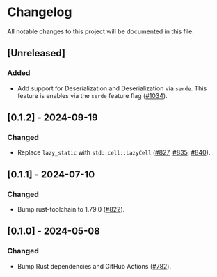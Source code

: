 # Changelog

All notable changes to this project will be documented in this file.

## [Unreleased]

### Added

- Add support for Deserialization and Deserialization via `serde`. This feature is enables via the
  `serde` feature flag ([#1034]).

[#1034]: https://github.com/stackabletech/operator-rs/pull/1034

## [0.1.2] - 2024-09-19

### Changed

- Replace `lazy_static` with `std::cell::LazyCell` ([#827], [#835], [#840]).

[#827]: https://github.com/stackabletech/operator-rs/pull/827
[#835]: https://github.com/stackabletech/operator-rs/pull/835
[#840]: https://github.com/stackabletech/operator-rs/pull/840

## [0.1.1] - 2024-07-10

### Changed

- Bump rust-toolchain to 1.79.0 ([#822]).

[#822]: https://github.com/stackabletech/operator-rs/pull/822

## [0.1.0] - 2024-05-08

### Changed

- Bump Rust dependencies and GitHub Actions ([#782]).

[#782]: https://github.com/stackabletech/operator-rs/pull/782
